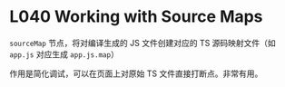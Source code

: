 # L040 Working with Source Maps

`sourceMap` 节点，将对编译生成的 JS 文件创建对应的 TS 源码映射文件（如 `app.js` 对应生成 `app.js.map`）

作用是简化调试，可以在页面上对原始 TS 文件直接打断点。非常有用。
